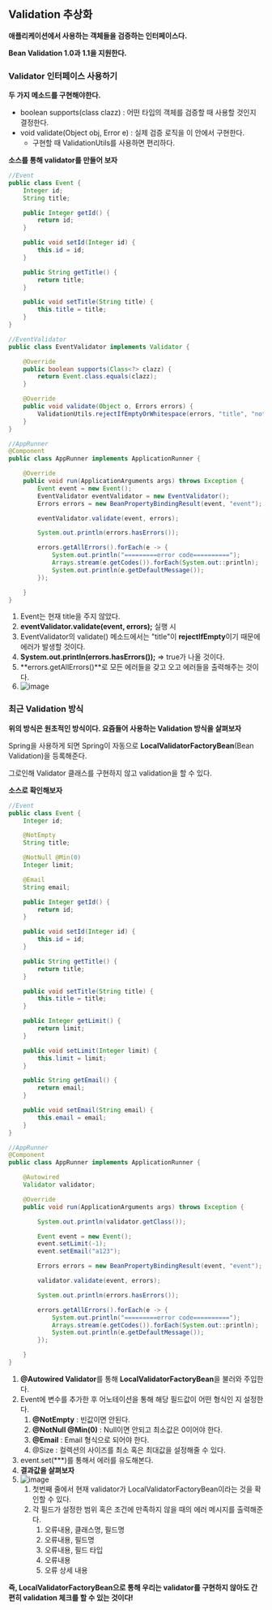 ## Validation 추상화

**애플리케이션에서 사용하는 객체들을 검증하는 인터페이스다.**

**Bean Validation 1.0과 1.1을 지원한다.**






### Validator 인터페이스 사용하기

**두 가지 메소드를 구현해야한다.**

- boolean supports(class clazz) : 어떤 타입의 객체를 검증할 때 사용할 것인지 결정한다.
- void validate(Object obj, Error e) : 실제 검증 로직을 이 안에서 구현한다.
  - 구현할 때 ValidationUtils를 사용하면 편리하다.



**소스를 통해 validator를 만들어 보자**

```java
//Event
public class Event {
    Integer id;
    String title;

    public Integer getId() {
        return id;
    }

    public void setId(Integer id) {
        this.id = id;
    }

    public String getTitle() {
        return title;
    }

    public void setTitle(String title) {
        this.title = title;
    }
}

//EventValidator
public class EventValidator implements Validator {

    @Override
    public boolean supports(Class<?> clazz) {
        return Event.class.equals(clazz);
    }

    @Override
    public void validate(Object o, Errors errors) {
        ValidationUtils.rejectIfEmptyOrWhitespace(errors, "title", "notempty", "메시지를 찾지 못했을 때의 값");
    }
}

//AppRunner
@Component
public class AppRunner implements ApplicationRunner {

    @Override
    public void run(ApplicationArguments args) throws Exception {
        Event event = new Event();
        EventValidator eventValidator = new EventValidator();
        Errors errors = new BeanPropertyBindingResult(event, "event");

        eventValidator.validate(event, errors);

        System.out.println(errors.hasErrors());

        errors.getAllErrors().forEach(e -> {
            System.out.println("=========error code==========");
            Arrays.stream(e.getCodes()).forEach(System.out::println);
            System.out.println(e.getDefaultMessage());
        });

    }
}
```

1. Event는 현재 title을 주지 않았다.
2. **eventValidator.validate(event, errors);** 실행 시
3. EventValidator의 validate() 메소드에서는 "title"이 **rejectIfEmpty**이기 때문에 에러가 발생할 것이다.
4. **System.out.println(errors.hasErrors());** => true가 나올 것이다.
5. **errors.getAllErrors()**로 모든 에러들을 갖고 오고 에러들을 출력해주는 것이다.
6. ![image](https://user-images.githubusercontent.com/40616436/72532243-65b84580-38b6-11ea-93bc-b998f63f2953.png)



### 최근 Validation 방식

**위의 방식은 원초적인 방식이다. 요즘들어 사용하는 Validation 방식을 살펴보자**

Spring을 사용하게 되면 Spring이 자동으로 **LocalValidatorFactoryBean**(Bean Validation)을 등록해준다.

그로인해 Validator 클래스를 구현하지 않고 validation을 할 수 있다.



**소스로 확인해보자**

```java
//Event
public class Event {
    Integer id;

    @NotEmpty
    String title;

    @NotNull @Min(0)
    Integer limit;

    @Email
    String email;

    public Integer getId() {
        return id;
    }

    public void setId(Integer id) {
        this.id = id;
    }

    public String getTitle() {
        return title;
    }

    public void setTitle(String title) {
        this.title = title;
    }

    public Integer getLimit() {
        return limit;
    }

    public void setLimit(Integer limit) {
        this.limit = limit;
    }

    public String getEmail() {
        return email;
    }

    public void setEmail(String email) {
        this.email = email;
    }
}

//AppRunner
@Component
public class AppRunner implements ApplicationRunner {

    @Autowired
    Validator validator;

    @Override
    public void run(ApplicationArguments args) throws Exception {

        System.out.println(validator.getClass());

        Event event = new Event();
        event.setLimit(-1);
        event.setEmail("a123");

        Errors errors = new BeanPropertyBindingResult(event, "event");

        validator.validate(event, errors);

        System.out.println(errors.hasErrors());

        errors.getAllErrors().forEach(e -> {
            System.out.println("=========error code==========");
            Arrays.stream(e.getCodes()).forEach(System.out::println);
            System.out.println(e.getDefaultMessage());
        });

    }
}
```

1. **@Autowired Validator**를 통해 **LocalValidatorFactoryBean**을 불러와 주입한다.
2. Event에 변수를 추가한 후 어노테이션을 통해 해당 필드값이 어떤 형식인 지 설정한다.
   1. **@NotEmpty** : 빈값이면 안된다.
   2. **@NotNull @Min(0)** : Null이면 안되고 최소값은 0이어야 한다.
   3. **@Email** : Email 형식으로 되어야 한다.
   4. @Size : 컬렉션의 사이즈를 최소 혹은 최대값을 설정해줄 수 있다.
3. event.set(***)를 통해서 에러를 유도해본다.
4. **결과값을 살펴보자**
5. ![image](https://user-images.githubusercontent.com/40616436/72533461-8ed9d580-38b8-11ea-99f9-a30e036c9b24.png)
   1. 첫번째 줄에서 현재 validator가 LocalValidatorFactoryBean이라는 것을 확인할 수 있다.
   2. 각 필드가 설정한 범위 혹은 조건에 만족하지 않을 때의 에러 메시지를 출력해준다.
      1. 오류내용, 클래스명, 필드명
      2.  오류내용, 필드명
      3.  오류내용, 필드 타입
      4.  오류내용
      5.  오류 상세 내용

**즉, LocalValidatorFactoryBean으로 통해 우리는 validator를 구현하지 않아도 간편히 validation 체크를 할 수 있는 것이다!**

